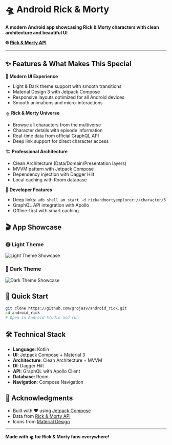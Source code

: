 # 🛸 Android Rick & Morty

**A modern Android app showcasing Rick & Morty characters with clean architecture and beautiful UI**

**🌐 [Rick & Morty API](https://rickandmortyapi.com/graphql)**

---

## ✨ Features & What Makes This Special

🎨 **Modern UI Experience**
- Light & Dark theme support with smooth transitions
- Material Design 3 with Jetpack Compose
- Responsive layouts optimized for all Android devices
- Smooth animations and micro-interactions

🛸 **Rick & Morty Universe**
- Browse all characters from the multiverse
- Character details with episode information
- Real-time data from official GraphQL API
- Deep link support for direct character access

🏗️ **Professional Architecture**
- Clean Architecture (Data/Domain/Presentation layers)
- MVVM pattern with Jetpack Compose
- Dependency injection with Dagger Hilt
- Local caching with Room database

🔗 **Developer Features**
- Deep links: `adb shell am start -d rickandmortyexplorer://character/5`
- GraphQL API integration with Apollo
- Offline-first with smart caching

## 🎬 App Showcase

### 🌞 Light Theme
![Light Theme Showcase](https://github.com/grojasv/GitHubRepoViewerPrivate/blob/master/app_showcase_light_theme.gif)

### 🌝 Dark Theme  
![Dark Theme Showcase](https://github.com/grojasv/GitHubRepoViewerPrivate/blob/master/app_showcase_dark_theme.gif)

## 🚀 Quick Start

```bash
git clone https://github.com/grojasv/android_rick.git
cd android_rick
# Open in Android Studio and run
```

## 🛠️ Technical Stack

- **Language**: Kotlin
- **UI**: Jetpack Compose + Material 3
- **Architecture**: Clean Architecture + MVVM
- **DI**: Dagger Hilt
- **API**: GraphQL with Apollo Client  
- **Database**: Room
- **Navigation**: Compose Navigation

## 🎉 Acknowledgments

- Built with ❤️ using [Jetpack Compose](https://developer.android.com/jetpack/compose)
- Data from [Rick & Morty API](https://rickandmortyapi.com/)
- Icons from [Material Design](https://fonts.google.com/icons)

---

**Made with 🛸 for Rick & Morty fans everywhere!**
